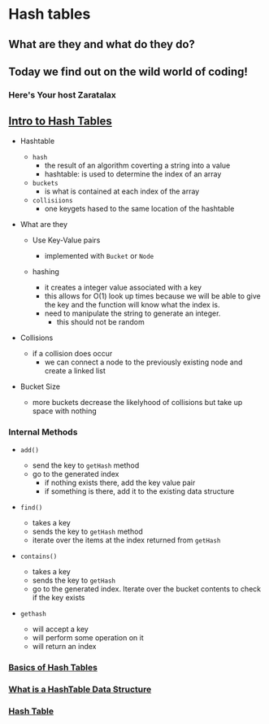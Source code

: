 # Hash tables
## What are they and what do they do?

## Today we find out on the wild world of coding!

### Here's Your host Zaratalax

## [Intro to Hash Tables](https://codefellows.github.io/common_curriculum/data_structures_and_algorithms/Code_401/class-30/resources/Hashtables.html)
- Hashtable
  - `hash`
    - the result of an algorithm coverting a string into a value
    - hashtable: is used to determine the index of an array
  - `buckets`
    - is what is contained at each index of the array
  - `collisiions`
    - one keygets hased to the same location of the hashtable

- What are they
  - Use Key-Value pairs
    - implemented with `Bucket` or `Node` 

  - hashing
    - it creates a integer value associated with a key
    - this allows for O(1) look up times because we will be able to give the key and the function will know what the index is.
    - need to manipulate the string to generate an integer. 
      - this should not be random

- Collisions
  - if a collision does occur
    - we can connect a node to the previously existing node and create a linked list

- Bucket Size
  - more buckets decrease the likelyhood of collisions but take up space with nothing

### Internal Methods
  - `add()`
    - send the key to `getHash` method
    - go to the generated index
      - if nothing exists there, add the key value pair
      - if something is there, add it to the existing data structure

  - `find()`
    - takes a key
    - sends the key to `getHash` method
    - iterate over the items at the index returned from `getHash`
  
  - `contains()`
    - takes a key
    - sends the key to `getHash`
    - go to the generated index. Iterate over the bucket contents to check if the key exists

  - `gethash`
    - will accept a key
    - will perform some operation on it
    - will return an index

### [Basics of Hash Tables](https://www.hackerearth.com/practice/data-structures/hash-tables/basics-of-hash-tables/tutorial/)

### [What is a HashTable Data Structure](https://www.youtube.com/watch?v=MfhjkfocRR0)

### [Hash Table](https://en.wikipedia.org/wiki/Hash_table)